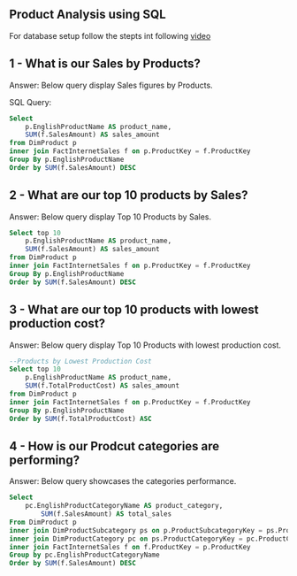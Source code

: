 ## Product Analysis using SQL

For database setup follow the stepts int following [video](https://www.sentu.studio/videos/404/watch?v=e5mvoKuV3xs&t)

## 1 - What is our Sales by Products?
Answer: Below query display Sales figures by Products.

SQL Query:
```sql 
Select
	p.EnglishProductName AS product_name,
	SUM(f.SalesAmount) AS sales_amount
from DimProduct p
inner join FactInternetSales f on p.ProductKey = f.ProductKey
Group By p.EnglishProductName
Order by SUM(f.SalesAmount) DESC
```

## 2 - What are our top 10 products by Sales?
Answer: Below query display Top 10 Products by Sales.

```sql
Select top 10 
	p.EnglishProductName AS product_name,
	SUM(f.SalesAmount) AS sales_amount
from DimProduct p
inner join FactInternetSales f on p.ProductKey = f.ProductKey
Group By p.EnglishProductName
Order by SUM(f.SalesAmount) DESC
```

## 3 - What are our top 10 products with lowest production cost?
Answer: Below query display Top 10 Products with lowest production cost.

```sql
--Products by Lowest Production Cost
Select top 10 
	p.EnglishProductName AS product_name,
	SUM(f.TotalProductCost) AS sales_amount
from DimProduct p
inner join FactInternetSales f on p.ProductKey = f.ProductKey
Group By p.EnglishProductName
Order by SUM(f.TotalProductCost) ASC
```

## 4 - How is our Prodcut categories are performing?
Answer: Below query showcases the categories performance.

```sql
Select 
	pc.EnglishProductCategoryName AS product_category,
        SUM(f.SalesAmount) AS total_sales
From DimProduct p
inner join DimProductSubcategory ps on p.ProductSubcategoryKey = ps.ProductSubcategoryKey
inner join DimProductCategory pc on ps.ProductCategoryKey = pc.ProductCategoryKey
inner join FactInternetSales f on f.ProductKey = p.ProductKey
Group by pc.EnglishProductCategoryName
Order by SUM(f.SalesAmount) DESC
```
